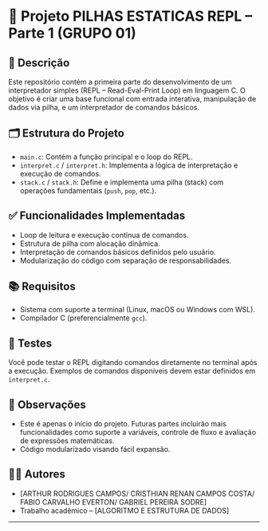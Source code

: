 # 🧠 Projeto PILHAS ESTATICAS REPL – Parte 1 (GRUPO 01)

## 📌 Descrição

Este repositório contém a primeira parte do desenvolvimento de um interpretador simples (REPL – Read-Eval-Print Loop) em linguagem C. O objetivo é criar uma base funcional com entrada interativa, manipulação de dados via pilha, e um interpretador de comandos básicos.

## 🗂️ Estrutura do Projeto

- `main.c`: Contém a função principal e o loop do REPL.
- `interpret.c` / `interpret.h`: Implementa a lógica de interpretação e execução de comandos.
- `stack.c` / `stack.h`: Define e implementa uma pilha (stack) com operações fundamentais (`push`, `pop`, etc.).


## ✅ Funcionalidades Implementadas

- Loop de leitura e execução contínua de comandos.
- Estrutura de pilha com alocação dinâmica.
- Interpretação de comandos básicos definidos pelo usuário.
- Modularização do código com separação de responsabilidades.

## 📚 Requisitos

- Sistema com suporte a terminal (Linux, macOS ou Windows com WSL).
- Compilador C (preferencialmente `gcc`).

## 🧪 Testes

Você pode testar o REPL digitando comandos diretamente no terminal após a execução. Exemplos de comandos disponíveis devem estar definidos em `interpret.c`.

## 📝 Observações

- Este é apenas o início do projeto. Futuras partes incluirão mais funcionalidades como suporte a variáveis, controle de fluxo e avaliação de expressões matemáticas.
- Código modularizado visando fácil expansão.

## 👨‍💻 Autores

- [ARTHUR RODRIGUES CAMPOS/
CRISTHIAN RENAN CAMPOS COSTA/
FABIO CARVALHO EVERTON/
GABRIEL PEREIRA SODRE]
- Trabalho acadêmico – [ALGORITMO E ESTRUTURA DE DADOS]


---

